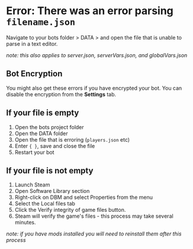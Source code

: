 # Error: There was an error parsing `filename.json`
Navigate to your bots folder > DATA > and open the file that is unable to parse in a text editor.  

_note: this also applies to server.json, serverVars.json, and globalVars.json_  

## Bot Encryption
You might also get these errors if you have encrypted your bot.
You can disable the encryption from the **Settings** tab.

## If your file is empty

1. Open the bots project folder  
2. Open the DATA folder  
3. Open the file that is erroring (`players.json` etc)  
4. Enter `{ }`, save and close the file  
5. Restart your bot  

## If your file is not empty
1. Launch Steam  
2. Open Software Library section  
3. Right-click on DBM and select Properties from the menu  
4. Select the Local files tab  
5. Click the Verify integrity of game files button.  
6. Steam will verify the game's files - this process may take several minutes.  

_note: if you have mods installed you will need to reinstall them after this process_  